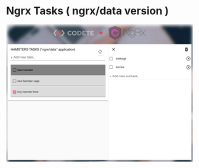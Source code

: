 #  Ngrx Tasks ( ngrx/data version )

<p style="text-align: center;"><img src="../_images/tasks-data.png" ></p>
